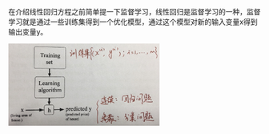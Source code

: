 在介绍线性回归方程之前简单提一下监督学习，线性回归是监督学习的一种，监督学习就是通过一些训练集得到一个优化模型，通过这个模型对新的输入变量x得到输出变量y。


 <img src="../../images/01/supervised.jpg" width = "60%"/>
